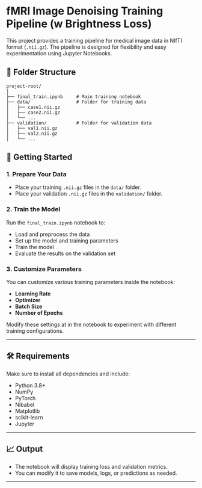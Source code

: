 # fMRI Image Denoising Training Pipeline (w Brightness Loss)

This project provides a training pipeline for medical image data in NIfTI format (`.nii.gz`). The pipeline is designed for flexibility and easy experimentation using Jupyter Notebooks.

## 📁 Folder Structure

```
project-root/
│
├── final_train.ipynb     # Main training notebook
├── data/                 # Folder for training data
│   ├── case1.nii.gz
│   ├── case2.nii.gz
│   └── ...
├── validation/           # Folder for validation data
│   ├── val1.nii.gz
│   ├── val2.nii.gz
│   └── ...
```

## 🚀 Getting Started

### 1. Prepare Your Data

* Place your training `.nii.gz` files in the `data/` folder.
* Place your validation `.nii.gz` files in the `validation/` folder.

### 2. Train the Model

Run the `final_train.ipynb` notebook to:

* Load and preprocess the data
* Set up the model and training parameters
* Train the model
* Evaluate the results on the validation set

### 3. Customize Parameters

You can customize various training parameters inside the notebook:

* **Learning Rate**
* **Optimizer**
* **Batch Size**
* **Number of Epochs**

Modify these settings at in the notebook to experiment with different training configurations.

---

## 🛠 Requirements

Make sure to install all dependencies and include:

* Python 3.8+
* NumPy
* PyTorch
* Nibabel
* Matplotlib
* scikit-learn
* Jupyter

---

## 📈 Output

* The notebook will display training loss and validation metrics.
* You can modify it to save models, logs, or predictions as needed.

---
